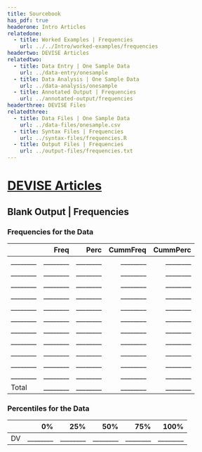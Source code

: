 ```yaml
---
title: Sourcebook
has_pdf: true
headerone: Intro Articles
relatedone:
  - title: Worked Examples | Frequencies
    url: ../../Intro/worked-examples/frequencies
headertwo: DEVISE Articles
relatedtwo:
  - title: Data Entry | One Sample Data
    url: ../data-entry/onesample
  - title: Data Analysis | One Sample Data
    url: ../data-analysis/onesample    
  - title: Annotated Output | Frequencies
    url: ../annotated-output/frequencies
headerthree: DEVISE Files
relatedthree:
  - title: Data Files | One Sample Data
    url: ../data-files/onesample.csv
  - title: Syntax Files | Frequencies
    url: ../syntax-files/frequencies.R
  - title: Output Files | Frequencies
    url: ../output-files/frequencies.txt
---
```


# [DEVISE Articles](../index.md)

## Blank Output | Frequencies

### Frequencies for the Data

|       | Freq | Perc | CummFreq | CummPerc |
|:------|-----:|-----:|---------:|---------:|
|  ________ | ________ | ________ | ________ | ________ |
|  ________ | ________ | ________ | ________ | ________ |
|  ________ | ________ | ________ | ________ | ________ |
|  ________ | ________ | ________ | ________ | ________ |
|  ________ | ________ | ________ | ________ | ________ |
|  ________ | ________ | ________ | ________ | ________ |
|  ________ | ________ | ________ | ________ | ________ |
|  ________ | ________ | ________ | ________ | ________ |
|  ________ | ________ | ________ | ________ | ________ |
|  ________ | ________ | ________ | ________ | ________ |
|  ________ | ________ | ________ | ________ | ________ |
| Total | ________ | ________ | ________ | ________ |

### Percentiles for the Data

|     | 0%  | 25%  | 50%  | 75%  | 100% |
|:----|----:|-----:|-----:|-----:|-----:|
| DV  | ________ | ________ | ________ | ________ | ________ |
